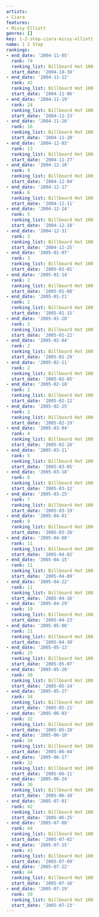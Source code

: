 ```yaml
---
artists:
- Ciara
features:
- Missy Elliott
genres: []
key: 1-2-step-ciara-missy-elliott
name: 1 2 Step
rankings:
- end_date: '2004-11-05'
  rank: 74
  ranking_list: Billboard Hot 100
  start_date: '2004-10-30'
- end_date: '2004-11-12'
  rank: 42
  ranking_list: Billboard Hot 100
  start_date: '2004-11-06'
- end_date: '2004-11-19'
  rank: 24
  ranking_list: Billboard Hot 100
  start_date: '2004-11-13'
- end_date: '2004-11-26'
  rank: 16
  ranking_list: Billboard Hot 100
  start_date: '2004-11-20'
- end_date: '2004-12-03'
  rank: 13
  ranking_list: Billboard Hot 100
  start_date: '2004-11-27'
- end_date: '2004-12-10'
  rank: 9
  ranking_list: Billboard Hot 100
  start_date: '2004-12-04'
- end_date: '2004-12-17'
  rank: 6
  ranking_list: Billboard Hot 100
  start_date: '2004-12-11'
- end_date: '2004-12-24'
  rank: 5
  ranking_list: Billboard Hot 100
  start_date: '2004-12-18'
- end_date: '2004-12-31'
  rank: 3
  ranking_list: Billboard Hot 100
  start_date: '2004-12-25'
- end_date: '2005-01-07'
  rank: 3
  ranking_list: Billboard Hot 100
  start_date: '2005-01-01'
- end_date: '2005-01-14'
  rank: 2
  ranking_list: Billboard Hot 100
  start_date: '2005-01-08'
- end_date: '2005-01-21'
  rank: 2
  ranking_list: Billboard Hot 100
  start_date: '2005-01-15'
- end_date: '2005-01-28'
  rank: 2
  ranking_list: Billboard Hot 100
  start_date: '2005-01-22'
- end_date: '2005-02-04'
  rank: 2
  ranking_list: Billboard Hot 100
  start_date: '2005-01-29'
- end_date: '2005-02-11'
  rank: 2
  ranking_list: Billboard Hot 100
  start_date: '2005-02-05'
- end_date: '2005-02-18'
  rank: 2
  ranking_list: Billboard Hot 100
  start_date: '2005-02-12'
- end_date: '2005-02-25'
  rank: 2
  ranking_list: Billboard Hot 100
  start_date: '2005-02-19'
- end_date: '2005-03-04'
  rank: 4
  ranking_list: Billboard Hot 100
  start_date: '2005-02-26'
- end_date: '2005-03-11'
  rank: 5
  ranking_list: Billboard Hot 100
  start_date: '2005-03-05'
- end_date: '2005-03-18'
  rank: 6
  ranking_list: Billboard Hot 100
  start_date: '2005-03-12'
- end_date: '2005-03-25'
  rank: 7
  ranking_list: Billboard Hot 100
  start_date: '2005-03-19'
- end_date: '2005-04-01'
  rank: 9
  ranking_list: Billboard Hot 100
  start_date: '2005-03-26'
- end_date: '2005-04-08'
  rank: 11
  ranking_list: Billboard Hot 100
  start_date: '2005-04-02'
- end_date: '2005-04-15'
  rank: 11
  ranking_list: Billboard Hot 100
  start_date: '2005-04-09'
- end_date: '2005-04-22'
  rank: 11
  ranking_list: Billboard Hot 100
  start_date: '2005-04-16'
- end_date: '2005-04-29'
  rank: 19
  ranking_list: Billboard Hot 100
  start_date: '2005-04-23'
- end_date: '2005-05-06'
  rank: 21
  ranking_list: Billboard Hot 100
  start_date: '2005-04-30'
- end_date: '2005-05-13'
  rank: 25
  ranking_list: Billboard Hot 100
  start_date: '2005-05-07'
- end_date: '2005-05-20'
  rank: 30
  ranking_list: Billboard Hot 100
  start_date: '2005-05-14'
- end_date: '2005-05-27'
  rank: 34
  ranking_list: Billboard Hot 100
  start_date: '2005-05-21'
- end_date: '2005-06-03'
  rank: 32
  ranking_list: Billboard Hot 100
  start_date: '2005-05-28'
- end_date: '2005-06-10'
  rank: 34
  ranking_list: Billboard Hot 100
  start_date: '2005-06-04'
- end_date: '2005-06-17'
  rank: 32
  ranking_list: Billboard Hot 100
  start_date: '2005-06-11'
- end_date: '2005-06-24'
  rank: 36
  ranking_list: Billboard Hot 100
  start_date: '2005-06-18'
- end_date: '2005-07-01'
  rank: 42
  ranking_list: Billboard Hot 100
  start_date: '2005-06-25'
- end_date: '2005-07-08'
  rank: 44
  ranking_list: Billboard Hot 100
  start_date: '2005-07-02'
- end_date: '2005-07-15'
  rank: 43
  ranking_list: Billboard Hot 100
  start_date: '2005-07-09'
- end_date: '2005-07-22'
  rank: 44
  ranking_list: Billboard Hot 100
  start_date: '2005-07-16'
- end_date: '2005-07-29'
  rank: 50
  ranking_list: Billboard Hot 100
  start_date: '2005-07-23'
---
```


